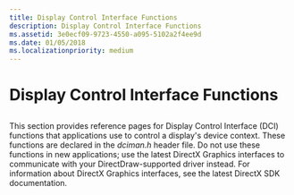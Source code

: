 ```yaml
---
title: Display Control Interface Functions
description: Display Control Interface Functions
ms.assetid: 3e0ecf09-9723-4550-a095-5102a2f4ee9d
ms.date: 01/05/2018
ms.localizationpriority: medium
---
```


# Display Control Interface Functions


## <span id="ddk_display_control_interface_functions_gg"></span><span id="DDK_DISPLAY_CONTROL_INTERFACE_FUNCTIONS_GG"></span>


This section provides reference pages for Display Control Interface (DCI) functions that applications use to control a display's device context. These functions are declared in the *dciman.h* header file. Do not use these functions in new applications; use the latest DirectX Graphics interfaces to communicate with your DirectDraw-supported driver instead. For information about DirectX Graphics interfaces, see the latest DirectX SDK documentation.

 

 





